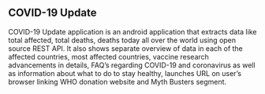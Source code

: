 ## COVID-19 Update

COVID-19 Update application is an android application that extracts data like total affected, total deaths, deaths today all over the world using open source REST API. It also shows separate overview of data in each of the affected countries, most affected countries, vaccine research advancements in details, FAQ’s regarding COVID-19 and coronavirus as well as information about what to do to stay healthy, launches URL on user’s browser linking WHO donation website and Myth Busters segment.
